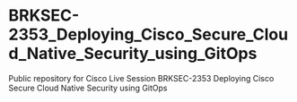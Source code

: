 # BRKSEC-2353_Deploying_Cisco_Secure_Cloud_Native_Security_using_GitOps
 Public repository for Cisco Live Session BRKSEC-2353 Deploying Cisco Secure Cloud Native Security using GitOps
